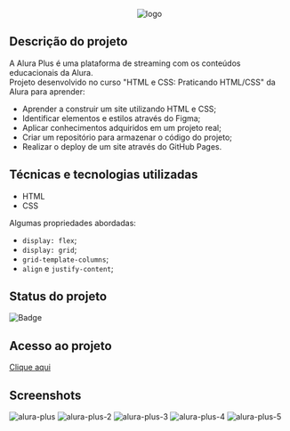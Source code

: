 <div align="center">
  
![logo](https://user-images.githubusercontent.com/89876548/235924055-774cf2fe-6c89-4ec6-8bdf-ce500c64a014.png)

</div>

## Descrição do projeto

A Alura Plus é uma plataforma de streaming com os conteúdos educacionais da Alura.<br/>
Projeto desenvolvido no curso "HTML e CSS: Praticando HTML/CSS" da Alura para aprender:

* Aprender a construir um site utilizando HTML e CSS;
* Identificar elementos e estilos através do Figma;
* Aplicar conhecimentos adquiridos em um projeto real;
* Criar um repositório para armazenar o código do projeto;
* Realizar o deploy de um site através do GitHub Pages.

## Técnicas e tecnologias utilizadas

* HTML
* CSS

Algumas propriedades abordadas:

- `display: flex`;
- `display: grid`;
- `grid-template-columns`;
- `align` e `justify-content`;

## Status do projeto

![Badge](https://img.shields.io/badge/STATUS-Concluído-167BF7?style=for-the-badge)

## Acesso ao projeto

[Clique aqui](https://miyazatojj.github.io/alura-plus/)

## Screenshots

![alura-plus](https://user-images.githubusercontent.com/89876548/235940680-9854b883-0fd8-4a2b-8b75-7e7dedd77211.png)
![alura-plus-2](https://user-images.githubusercontent.com/89876548/235948957-c08044f5-cf76-4939-93c6-3fa6899a9789.png)
![alura-plus-3](https://user-images.githubusercontent.com/89876548/235949008-9f409235-51f9-458a-b6cc-ff686f1d0bf9.png)
![alura-plus-4](https://user-images.githubusercontent.com/89876548/235950023-f2217e45-74d0-41fc-89e2-50620d5769da.png)
![alura-plus-5](https://user-images.githubusercontent.com/89876548/235950693-91fa3489-4735-404a-9650-3439b9f8888d.png)
